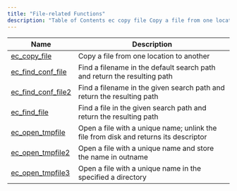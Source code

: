 ```yaml
---
title: "File-related Functions"
description: "Table of Contents ec copy file Copy a file from one location to another ec find conf file Find a filename in the default search path and return the resulting path ec find conf file 2 Find a filename in the given search path and return the resulting path ec..."
---
```



| Name                                                                                                | Description                                                                          |
|-----------------------------------------------------------------------------------------------------|--------------------------------------------------------------------------------------|
| [ec_copy_file](/momentum/3/3-api/apis-ec-copy-file)             | Copy a file from one location to another                                             |
| [ec_find_conf_file](/momentum/3/3-api/apis-ec-find-conf-file)   | Find a filename in the default search path and return the resulting path             |
| [ec_find_conf_file2](/momentum/3/3-api/apis-ec-find-conf-file-2) | Find a filename in the given search path and return the resulting path               |
| [ec_find_file](/momentum/3/3-api/apis-ec-find-file)             | Find a file in the given search path and return the resulting path                   |
| [ec_open_tmpfile](/momentum/3/3-api/apis-ec-open-tmpfile)       | Open a file with a unique name; unlink the file from disk and returns its descriptor |
| [ec_open_tmpfile2](/momentum/3/3-api/apis-ec-open-tmpfile-2)     | Open a file with a unique name and store the name in outname                         |
| [ec_open_tmpfile3](/momentum/3/3-api/apis-ec-open-tmpfile-3)     | Open a file with a unique name in the specified a directory                          |
